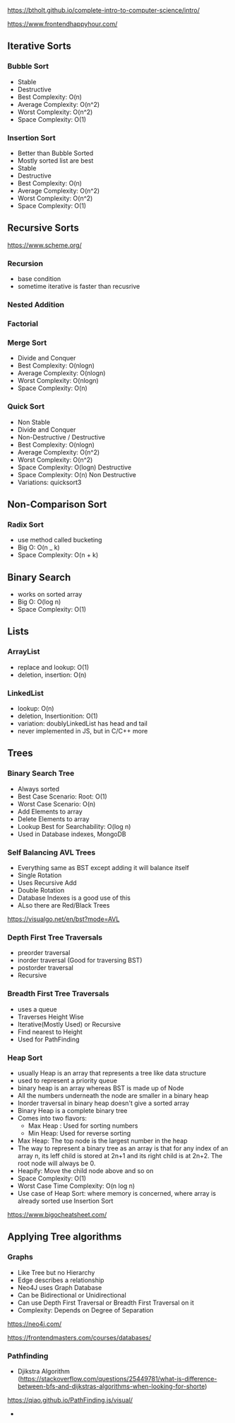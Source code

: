 https://btholt.github.io/complete-intro-to-computer-science/intro/

https://www.frontendhappyhour.com/

## Iterative Sorts

### Bubble Sort

- Stable
- Destructive
- Best Complexity: O(n)
- Average Complexity: O(n^2)
- Worst Complexity: O(n^2)
- Space Complexity: O(1)

### Insertion Sort

- Better than Bubble Sorted
- Mostly sorted list are best
- Stable
- Destructive
- Best Complexity: O(n)
- Average Complexity: O(n^2)
- Worst Complexity: O(n^2)
- Space Complexity: O(1)

## Recursive Sorts

https://www.scheme.org/

### Recursion

- base condition
- sometime iterative is faster than recusrive

### Nested Addition

### Factorial

### Merge Sort

<!-- - Stable -->
<!-- - Destructive -->

- Divide and Conquer
- Best Complexity: O(nlogn)
- Average Complexity: O(nlogn)
- Worst Complexity: O(nlogn)
- Space Complexity: O(n)

### Quick Sort

- Non Stable
- Divide and Conquer
- Non-Destructive / Destructive
- Best Complexity: O(nlogn)
- Average Complexity: O(n^2)
- Worst Complexity: O(n^2)
- Space Complexity: O(logn) Destructive
- Space Complexity: O(n) Non Destructive
- Variations: quicksort3

## Non-Comparison Sort

### Radix Sort

- use method called bucketing
- Big O: O(n \_ k)
- Space Complexity: O(n + k)

## Binary Search

- works on sorted array
- Big O: O(log n)
- Space Complexity: O(1)

## Lists

### ArrayList

- replace and lookup: O(1)
- deletion, insertion: O(n)

### LinkedList

- lookup: O(n)
- deletion, Insertionition: O(1)
- variation: doublyLinkedList has head and tail
- never implemented in JS, but in C/C++ more

## Trees

### Binary Search Tree

- Always sorted
- Best Case Scenario: Root: O(1)
- Worst Case Scenario: O(n)
- Add Elements to array
- Delete Elements to array
- Lookup Best for Searchability: O(log n)
- Used in Database indexes, MongoDB

### Self Balancing AVL Trees

- Everything same as BST except adding it will balance itself
- Single Rotation
- Uses Recursive Add
- Double Rotation
- Database Indexes is a good use of this
- ALso there are Red/Black Trees

https://visualgo.net/en/bst?mode=AVL

### Depth First Tree Traversals

- preorder traversal
- inorder traversal (Good for traversing BST)
- postorder traversal
- Recursive

### Breadth First Tree Traversals

- uses a queue
- Traverses Height Wise
- Iterative(Mostly Used) or Recursive
- Find nearest to Height
- Used for PathFinding

### Heap Sort

- usually Heap is an array that represents a tree like data structure
- used to represent a priority queue
- binary heap is an array whereas BST is made up of Node
- All the numbers underneath the node are smaller in a binary heap
- Inorder traversal in binary heap doesn't give a sorted array
- Binary Heap is a complete binary tree
- Comes into two flavors:
  - Max Heap : Used for sorting numbers
  - Min Heap: Used for reverse sorting
- Max Heap: The top node is the largest number in the heap
- The way to represent a binary tree as an array is that for any index of an array n, its leff child is stored at 2n+1 and its right child is at 2n+2. The root node will always be 0.
- Heapify: Move the child node above and so on
- Space Complexity: O(1)
- Worst Case Time Complexity: O(n log n)
- Use case of Heap Sort: where memory is concerned, where array is already sorted use Insertion Sort

https://www.bigocheatsheet.com/

## Applying Tree algorithms

### Graphs

- Like Tree but no Hierarchy
- Edge describes a relationship
- Neo4J uses Graph Database
- Can be Bidirectional or Unidirectional
- Can use Depth First Traversal or Breadth First Traversal on it
- Complexity: Depends on Degree of Separation

https://neo4j.com/

https://frontendmasters.com/courses/databases/

### Pathfinding

- Djikstra Algorithm (https://stackoverflow.com/questions/25449781/what-is-difference-between-bfs-and-dijkstras-algorithms-when-looking-for-shorte)

https://qiao.github.io/PathFinding.js/visual/

-
